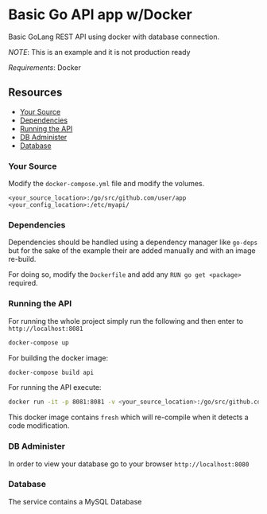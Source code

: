 # Basic Go API app w/Docker
Basic GoLang REST API using docker with database connection.

*NOTE*: This is an example and it is not production ready


_Requirements_: Docker

## Resources
 - [Your Source](#your-source)
 - [Dependencies](#dependencies)
 - [Running the API](#running-the-api)
 - [DB Administer](#running-the-api)
 - [Database](#running-the-api)

### Your Source
Modify the `docker-compose.yml` file and modify the volumes.

```
<your_source_location>:/go/src/github.com/user/app
<your_config_location>:/etc/myapi/
```

### Dependencies
Dependencies should be handled using a dependency manager like `go-deps` but for the sake of the example their are added manually and with an image re-build.

For doing so, modify the `Dockerfile` and add any `RUN go get <package>` required.


### Running the API
For running the whole project simply run the following and then enter to `http://localhost:8081`

```bash
docker-compose up
```

For building the docker image:
```bash
docker-compose build api
```

For running the API execute:
```bash
docker run -it -p 8081:8081 -v <your_source_location>:/go/src/github.com/user/app godemo
```

This docker image contains `fresh` which will re-compile when it detects a code modification.

### DB Administer
In order to view your database go to your browser `http://localhost:8080`

### Database
The service contains a MySQL Database 